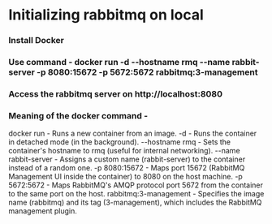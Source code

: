 # Initializing rabbitmq on local 
### Install Docker 
### Use command -  docker run -d --hostname rmq --name rabbit-server -p 8080:15672 -p 5672:5672 rabbitmq:3-management
### Access the rabbitmq server on http://localhost:8080

### Meaning of the docker command - 
docker run	- Runs a new container from an image.
-d -	Runs the container in detached mode (in the background).
--hostname rmq	- Sets the container's hostname to rmq (useful for internal networking).
--name rabbit-server	- Assigns a custom name (rabbit-server) to the container instead of a random one.
-p 8080:15672 - 	Maps port 15672 (RabbitMQ Management UI inside the container) to 8080 on the host machine.
-p 5672:5672 - 	Maps RabbitMQ's AMQP protocol port 5672 from the container to the same port on the host.
rabbitmq:3-management - 	Specifies the image name (rabbitmq) and its tag (3-management), which includes the RabbitMQ management plugin.
